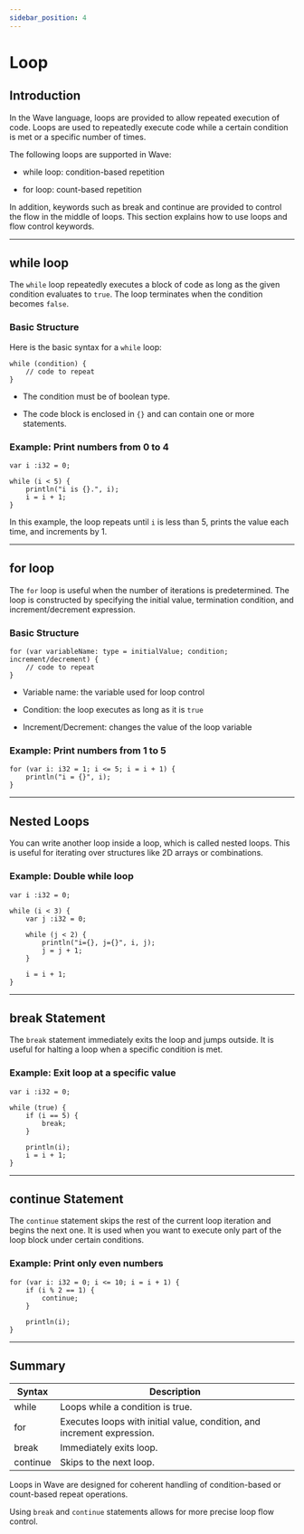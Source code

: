```yaml
---
sidebar_position: 4
---
```


# Loop

## Introduction

In the Wave language, loops are provided to allow repeated execution of code.
Loops are used to repeatedly execute code while a certain condition is met or a specific number of times.

The following loops are supported in Wave:

- while loop: condition-based repetition

- for loop: count-based repetition

In addition, keywords such as break and continue are provided to control the flow in the middle of loops.
This section explains how to use loops and flow control keywords.

---

## while loop

The `while` loop repeatedly executes a block of code as long as the given condition evaluates to `true`.
The loop terminates when the condition becomes `false`.

### Basic Structure

Here is the basic syntax for a `while` loop:

```wave
while (condition) {
    // code to repeat
}
```

- The condition must be of boolean type.

- The code block is enclosed in `{}` and can contain one or more statements.

### Example: Print numbers from 0 to 4

```wave
var i :i32 = 0;

while (i < 5) {
    println("i is {}.", i);
    i = i + 1;
}
```

In this example, the loop repeats until `i` is less than 5, prints the value each time, and increments by 1.

---

## for loop

The `for` loop is useful when the number of iterations is predetermined.
The loop is constructed by specifying the initial value, termination condition, and increment/decrement expression.

### Basic Structure

```wave
for (var variableName: type = initialValue; condition; increment/decrement) {
    // code to repeat
}
```

- Variable name: the variable used for loop control

- Condition: the loop executes as long as it is `true`

- Increment/Decrement: changes the value of the loop variable

### Example: Print numbers from 1 to 5

```wave
for (var i: i32 = 1; i <= 5; i = i + 1) {
    println("i = {}", i);
}
```

---

## Nested Loops

You can write another loop inside a loop, which is called nested loops.
This is useful for iterating over structures like 2D arrays or combinations.

### Example: Double while loop

```wave
var i :i32 = 0;

while (i < 3) {
    var j :i32 = 0;

    while (j < 2) {
        println("i={}, j={}", i, j);
        j = j + 1;
    }

    i = i + 1;
}
```

---

## break Statement

The `break` statement immediately exits the loop and jumps outside.
It is useful for halting a loop when a specific condition is met.

### Example: Exit loop at a specific value

```wave
var i :i32 = 0;

while (true) {
    if (i == 5) {
        break;
    }

    println(i);
    i = i + 1;
}
```

---

## continue Statement

The `continue` statement skips the rest of the current loop iteration and begins the next one.
It is used when you want to execute only part of the loop block under certain conditions.

### Example: Print only even numbers

```wave
for (var i: i32 = 0; i <= 10; i = i + 1) {
    if (i % 2 == 1) {
        continue;
    }

    println(i);
}
```

---

## Summary

| Syntax   | Description                                                                             |
| -------- | --------------------------------------------------------------------------------------- |
| while    | Loops while a condition is true.                                        |
| for      | Executes loops with initial value, condition, and increment expression. |
| break    | Immediately exits loop.                                                 |
| continue | Skips to the next loop.                                                 |

Loops in Wave are designed for coherent handling of condition-based or count-based repeat operations.

Using `break` and `continue` statements allows for more precise loop flow control.